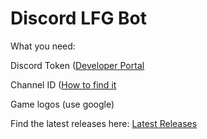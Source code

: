 # Discord LFG Bot

What you need: 

Discord Token ([Developer Portal](https://discord.com/developers/applications "Dev Portal")

Channel ID ([How to find it](https://www.wikihow.com/Find-Discord-ID)

Game logos (use google) 

Find the latest releases here:  [Latest Releases](https://github.com/crisprintsstuff/Discord-LFG-Bot/releases "Releases")


